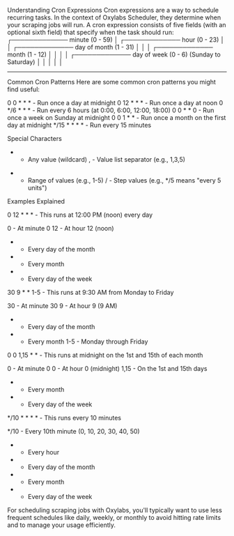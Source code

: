 Understanding Cron Expressions
Cron expressions are a way to schedule recurring tasks. In the context of Oxylabs Scheduler, they determine when your scraping jobs will run. A cron expression consists of five fields (with an optional sixth field) that specify when the task should run:
 ┌───────────── minute (0 - 59)
 │ ┌───────────── hour (0 - 23)
 │ │ ┌───────────── day of month (1 - 31)
 │ │ │ ┌───────────── month (1 - 12)
 │ │ │ │ ┌───────────── day of week (0 - 6) (Sunday to Saturday)
 │ │ │ │ │
 * * * * *
Common Cron Patterns
Here are some common cron patterns you might find useful:

0 0 * * * - Run once a day at midnight
0 12 * * * - Run once a day at noon
0 */6 * * * - Run every 6 hours (at 0:00, 6:00, 12:00, 18:00)
0 0 * * 0 - Run once a week on Sunday at midnight
0 0 1 * * - Run once a month on the first day at midnight
*/15 * * * * - Run every 15 minutes

Special Characters

* - Any value (wildcard)
, - Value list separator (e.g., 1,3,5)
- - Range of values (e.g., 1-5)
/ - Step values (e.g., */5 means "every 5 units")

Examples Explained

0 12 * * * - This runs at 12:00 PM (noon) every day

0 - At minute 0
12 - At hour 12 (noon)
* - Every day of the month
* - Every month
* - Every day of the week


30 9 * * 1-5 - This runs at 9:30 AM from Monday to Friday

30 - At minute 30
9 - At hour 9 (9 AM)
* - Every day of the month
* - Every month
1-5 - Monday through Friday


0 0 1,15 * * - This runs at midnight on the 1st and 15th of each month

0 - At minute 0
0 - At hour 0 (midnight)
1,15 - On the 1st and 15th days
* - Every month
* - Every day of the week


*/10 * * * * - This runs every 10 minutes

*/10 - Every 10th minute (0, 10, 20, 30, 40, 50)
* - Every hour
* - Every day of the month
* - Every month
* - Every day of the week



For scheduling scraping jobs with Oxylabs, you'll typically want to use less frequent schedules like daily, weekly, or monthly to avoid hitting rate limits and to manage your usage efficiently.